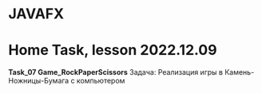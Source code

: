 # JAVAFX
# Home Task, lesson 2022.12.09

__Task_07 Game_RockPaperScissors__
Задача: Реализация игры в Камень-Ножницы-Бумага с компьютером
